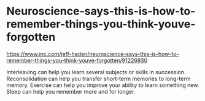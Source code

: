 # Neuroscience-says-this-is-how-to-remember-things-you-think-youve-forgotten
https://www.inc.com/jeff-haden/neuroscience-says-this-is-how-to-remember-things-you-think-youve-forgotten/91226930

Interleaving can help you learn several subjects or skills in succession.
Reconsolidation can help you transfer short-term memories to long-term memory.
Exercise can help you improve your ability to learn something new.
Sleep can help you remember more and for longer.
